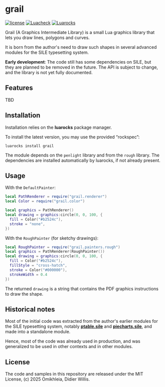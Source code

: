 # grail

[![license](https://img.shields.io/github/license/Omikhleia/grail?label=License)](LICENSE)
[![Luacheck](https://img.shields.io/github/actions/workflow/status/Omikhleia/grail/luacheck.yml?branch=main&label=Luacheck&logo=Lua)](https://github.com/Omikhleia/grail/actions?workflow=Luacheck)
[![Luarocks](https://img.shields.io/luarocks/v/Omikhleia/grail?label=Luarocks&logo=Lua)](https://luarocks.org/modules/Omikhleia/grail)

Grail (A Graphics Intermediate Library) is a small Lua graphics library that lets you draw lines, polygons and curves.

It is born from the author's need to draw such shapes in several advanced modules for the SILE typesetting system.

**Early development**: 
The code still has some dependencies on SILE, but they are planned to be removed in the future.
The API is subject to change, and the library is not yet fully documented.

## Features

TBD

## Installation

Installation relies on the **luarocks** package manager.

To install the latest version, you may use the provided “rockspec”:

```
luarocks install grail
```

The module depends on the `penlight` library and from the `rough` library. The dependencies are installed automatically by luarocks, if not already present.

## Usage

With the `DefaultPainter`:

```lua
local PathRenderer = require("grail.renderer")
local Color = require("grail.color")

local graphics = PathRenderer()
local drawing = graphics:circle(0, 0, 100, {
  fill = Color("#b2524c"),
  stroke = "none",
})
```

With the `RoughPainter` (for sketchy drawings):

```lua
local RoughPainter = require("grail.painters.rough")
local graphics = PathRenderer(RoughPainter())
local drawing = graphics:circle(0, 0, 100, {
  fill = Color("#b2524c"),
  fillStyle = "cross-hatch",
  stroke = Color("#000000"),
  strokeWidth = 0.4
})
```

The returned `drawing` is a string that contains the PDF graphics instructions to draw the shape.

## Historical notes

Most of the initial code was extracted from the author's earlier modules for the SILE typesetting system, notably [**ptable.sile**](https://github.com/Omikhleia/ptable.sile) and [**piecharts.sile**](https://github.com/Omikhleia/piecharts.sile), and made into a standalone module.

Hence, most of the code was already used in production, and was generalized to be used in other contexts and in other modules.

## License

The code and samples in this repository are released under the MIT License, (c) 2025 Omikhleia, Didier Willis.
